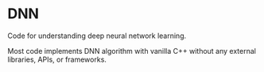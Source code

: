 # DNN

Code for understanding deep neural network learning.

Most code implements DNN algorithm with vanilla C++ without any external
libraries, APIs, or frameworks.
